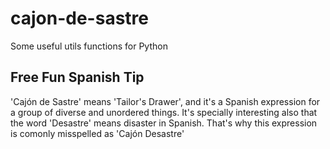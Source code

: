 # cajon-de-sastre
Some useful utils functions for Python


## Free Fun Spanish Tip
'Cajón de Sastre' means 'Tailor's Drawer', and it's a Spanish expression for a group of diverse and unordered things.
It's specially interesting also that the word 'Desastre' means disaster in Spanish.
That's why this expression is comonly misspelled as 'Cajón Desastre'
